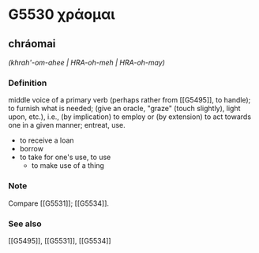 # G5530 χράομαι

## chráomai

_(khrah'-om-ahee | HRA-oh-meh | HRA-oh-may)_

### Definition

middle voice of a primary verb (perhaps rather from [[G5495]], to handle); to furnish what is needed; (give an oracle, "graze" (touch slightly), light upon, etc.), i.e., (by implication) to employ or (by extension) to act towards one in a given manner; entreat, use.

- to receive a loan
- borrow
- to take for one's use, to use
  - to make use of a thing

### Note

Compare [[G5531]]; [[G5534]].

### See also

[[G5495]], [[G5531]], [[G5534]]

